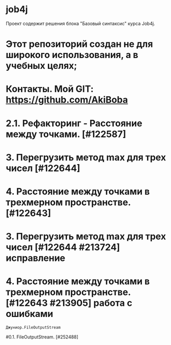 # job4j
Проект содержит решения блока "Базовый синтаксис" курса Job4j.

# Этот репозиторий создан не для широкого использования, а в учебных целях;
# Контакты. Мой GIT: https://github.com/AkiBoba
# 2.1. Рефакторинг - Расстояние между точками. [#122587] 
# 3. Перегрузить метод max для трех чисел [#122644]
# 4. Расстояние между точками в трехмерном пространстве. [#122643]
# 3. Перегрузить метод max для трех чисел [#122644 #213724] исправление
# 4. Расстояние между точками в трехмерном пространстве. [#122643 #213905] работа с ошибками 
    Джуниор.FileOutputStream
#0.1. FileOutputStream. [#252488]